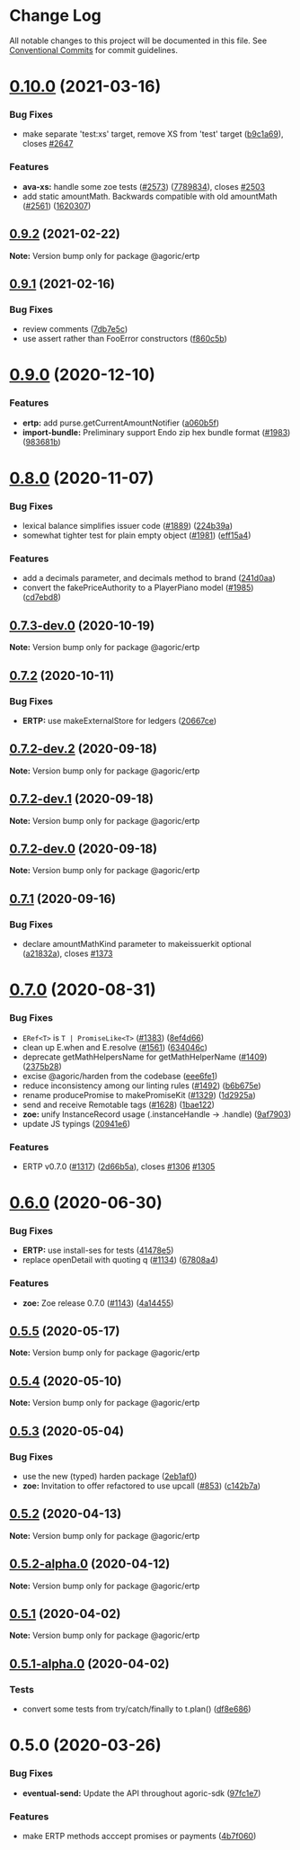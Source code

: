 # Change Log

All notable changes to this project will be documented in this file.
See [Conventional Commits](https://conventionalcommits.org) for commit guidelines.

# [0.10.0](https://github.com/Agoric/agoric-sdk/compare/@agoric/ertp@0.9.2...@agoric/ertp@0.10.0) (2021-03-16)


### Bug Fixes

* make separate 'test:xs' target, remove XS from 'test' target ([b9c1a69](https://github.com/Agoric/agoric-sdk/commit/b9c1a6987093fc8e09e8aba7acd2a1618413bac8)), closes [#2647](https://github.com/Agoric/agoric-sdk/issues/2647)


### Features

* **ava-xs:** handle some zoe tests ([#2573](https://github.com/Agoric/agoric-sdk/issues/2573)) ([7789834](https://github.com/Agoric/agoric-sdk/commit/7789834f7d232e395a707c5117295b768ed3fcff)), closes [#2503](https://github.com/Agoric/agoric-sdk/issues/2503)
* add static amountMath. Backwards compatible with old amountMath ([#2561](https://github.com/Agoric/agoric-sdk/issues/2561)) ([1620307](https://github.com/Agoric/agoric-sdk/commit/1620307ee1b45033032617cc14dfabfb338b0dc2))





## [0.9.2](https://github.com/Agoric/agoric-sdk/compare/@agoric/ertp@0.9.1...@agoric/ertp@0.9.2) (2021-02-22)

**Note:** Version bump only for package @agoric/ertp





## [0.9.1](https://github.com/Agoric/agoric-sdk/compare/@agoric/ertp@0.9.0...@agoric/ertp@0.9.1) (2021-02-16)


### Bug Fixes

* review comments ([7db7e5c](https://github.com/Agoric/agoric-sdk/commit/7db7e5c4c569dfedff8d748dd58893218b0a2458))
* use assert rather than FooError constructors ([f860c5b](https://github.com/Agoric/agoric-sdk/commit/f860c5bf5add165a08cb5bd543502857c3f57998))





# [0.9.0](https://github.com/Agoric/agoric-sdk/compare/@agoric/ertp@0.8.0...@agoric/ertp@0.9.0) (2020-12-10)


### Features

* **ertp:** add purse.getCurrentAmountNotifier ([a060b5f](https://github.com/Agoric/agoric-sdk/commit/a060b5f5e760ea010aac68a300f9fadd12e1393b))
* **import-bundle:** Preliminary support Endo zip hex bundle format ([#1983](https://github.com/Agoric/agoric-sdk/issues/1983)) ([983681b](https://github.com/Agoric/agoric-sdk/commit/983681bfc4bf512b6bd90806ed9220cd4fefc13c))





# [0.8.0](https://github.com/Agoric/agoric-sdk/compare/@agoric/ertp@0.7.3-dev.0...@agoric/ertp@0.8.0) (2020-11-07)


### Bug Fixes

* lexical balance simplifies issuer code ([#1889](https://github.com/Agoric/agoric-sdk/issues/1889)) ([224b39a](https://github.com/Agoric/agoric-sdk/commit/224b39add05ae3c10c1b1dc18b4ec71f9117e8ea))
* somewhat tighter test for plain empty object ([#1981](https://github.com/Agoric/agoric-sdk/issues/1981)) ([eff15a4](https://github.com/Agoric/agoric-sdk/commit/eff15a4056d27623c1e9bce0f53dc4022bf78345))


### Features

* add a decimals parameter, and decimals method to brand ([241d0aa](https://github.com/Agoric/agoric-sdk/commit/241d0aa6fa20bd2618f362e6f1781f5c92a844b5))
* convert the fakePriceAuthority to a PlayerPiano model ([#1985](https://github.com/Agoric/agoric-sdk/issues/1985)) ([cd7ebd8](https://github.com/Agoric/agoric-sdk/commit/cd7ebd86b1f37655b9213786ab6828dd6c7c098a))





## [0.7.3-dev.0](https://github.com/Agoric/agoric-sdk/compare/@agoric/ertp@0.7.2...@agoric/ertp@0.7.3-dev.0) (2020-10-19)

**Note:** Version bump only for package @agoric/ertp





## [0.7.2](https://github.com/Agoric/agoric-sdk/compare/@agoric/ertp@0.7.2-dev.2...@agoric/ertp@0.7.2) (2020-10-11)


### Bug Fixes

* **ERTP:** use makeExternalStore for ledgers ([20667ce](https://github.com/Agoric/agoric-sdk/commit/20667ce71ae07ddb6ff5d8c52a255e95b65ae70c))





## [0.7.2-dev.2](https://github.com/Agoric/agoric-sdk/compare/@agoric/ertp@0.7.2-dev.1...@agoric/ertp@0.7.2-dev.2) (2020-09-18)

**Note:** Version bump only for package @agoric/ertp





## [0.7.2-dev.1](https://github.com/Agoric/agoric-sdk/compare/@agoric/ertp@0.7.2-dev.0...@agoric/ertp@0.7.2-dev.1) (2020-09-18)

**Note:** Version bump only for package @agoric/ertp





## [0.7.2-dev.0](https://github.com/Agoric/agoric-sdk/compare/@agoric/ertp@0.7.1...@agoric/ertp@0.7.2-dev.0) (2020-09-18)

**Note:** Version bump only for package @agoric/ertp





## [0.7.1](https://github.com/Agoric/agoric-sdk/compare/@agoric/ertp@0.7.0...@agoric/ertp@0.7.1) (2020-09-16)


### Bug Fixes

* declare amountMathKind parameter to makeissuerkit optional ([a21832a](https://github.com/Agoric/agoric-sdk/commit/a21832a9a2b88aa43d2b532a5b92f99c47d3e11b)), closes [#1373](https://github.com/Agoric/agoric-sdk/issues/1373)





# [0.7.0](https://github.com/Agoric/agoric-sdk/compare/@agoric/ertp@0.6.0...@agoric/ertp@0.7.0) (2020-08-31)


### Bug Fixes

* `ERef<T>` is `T | PromiseLike<T>` ([#1383](https://github.com/Agoric/agoric-sdk/issues/1383)) ([8ef4d66](https://github.com/Agoric/agoric-sdk/commit/8ef4d662dc80daf80420c0c531c2abe41517b6cd))
* clean up E.when and E.resolve ([#1561](https://github.com/Agoric/agoric-sdk/issues/1561)) ([634046c](https://github.com/Agoric/agoric-sdk/commit/634046c0fc541fc1db258105a75c7313b5668aa0))
* deprecate getMathHelpersName for getMathHelperName ([#1409](https://github.com/Agoric/agoric-sdk/issues/1409)) ([2375b28](https://github.com/Agoric/agoric-sdk/commit/2375b28c1aadf8116c3665cec0ef0397e6a91102))
* excise @agoric/harden from the codebase ([eee6fe1](https://github.com/Agoric/agoric-sdk/commit/eee6fe1153730dec52841c9eb4c056a8c5438b0f))
* reduce inconsistency among our linting rules ([#1492](https://github.com/Agoric/agoric-sdk/issues/1492)) ([b6b675e](https://github.com/Agoric/agoric-sdk/commit/b6b675e2de110e2af19cad784a66220cab21dacf))
* rename producePromise to makePromiseKit ([#1329](https://github.com/Agoric/agoric-sdk/issues/1329)) ([1d2925a](https://github.com/Agoric/agoric-sdk/commit/1d2925ad640cce7b419751027b44737bd46a6d59))
* send and receive Remotable tags ([#1628](https://github.com/Agoric/agoric-sdk/issues/1628)) ([1bae122](https://github.com/Agoric/agoric-sdk/commit/1bae1220c2c35f48f279cb3aeab6012bce8ddb5a))
* **zoe:** unify InstanceRecord usage (.instanceHandle -> .handle) ([9af7903](https://github.com/Agoric/agoric-sdk/commit/9af790322fc84a3aa1e41e957614fea2873c63b1))
* update JS typings ([20941e6](https://github.com/Agoric/agoric-sdk/commit/20941e675302ee5905e4825638e661065ad5d3f9))


### Features

* ERTP v0.7.0 ([#1317](https://github.com/Agoric/agoric-sdk/issues/1317)) ([2d66b5a](https://github.com/Agoric/agoric-sdk/commit/2d66b5ae1feaeef1024fc6bfac7066a385ed5207)), closes [#1306](https://github.com/Agoric/agoric-sdk/issues/1306) [#1305](https://github.com/Agoric/agoric-sdk/issues/1305)





# [0.6.0](https://github.com/Agoric/agoric-sdk/compare/@agoric/ertp@0.5.5...@agoric/ertp@0.6.0) (2020-06-30)


### Bug Fixes

* **ERTP:** use install-ses for tests ([41478e5](https://github.com/Agoric/agoric-sdk/commit/41478e53c35a087a69b4c1a741007c3170a7b6ce))
* replace openDetail with quoting q ([#1134](https://github.com/Agoric/agoric-sdk/issues/1134)) ([67808a4](https://github.com/Agoric/agoric-sdk/commit/67808a4df515630ef7dc77c59054382f626ece96))


### Features

* **zoe:** Zoe release 0.7.0 ([#1143](https://github.com/Agoric/agoric-sdk/issues/1143)) ([4a14455](https://github.com/Agoric/agoric-sdk/commit/4a14455e10f1e3807fd6633594c86a0f60026393))





## [0.5.5](https://github.com/Agoric/agoric-sdk/compare/@agoric/ertp@0.5.4...@agoric/ertp@0.5.5) (2020-05-17)

**Note:** Version bump only for package @agoric/ertp





## [0.5.4](https://github.com/Agoric/agoric-sdk/compare/@agoric/ertp@0.5.3...@agoric/ertp@0.5.4) (2020-05-10)

**Note:** Version bump only for package @agoric/ertp





## [0.5.3](https://github.com/Agoric/agoric-sdk/compare/@agoric/ertp@0.5.2...@agoric/ertp@0.5.3) (2020-05-04)


### Bug Fixes

* use the new (typed) harden package ([2eb1af0](https://github.com/Agoric/agoric-sdk/commit/2eb1af08fe3967629a3ce165752fd501a5c85a96))
* **zoe:** Invitation to offer refactored to use upcall ([#853](https://github.com/Agoric/agoric-sdk/issues/853)) ([c142b7a](https://github.com/Agoric/agoric-sdk/commit/c142b7a64e77262927da22bde3af5793a9d39c2a))





## [0.5.2](https://github.com/Agoric/agoric-sdk/compare/@agoric/ertp@0.5.2-alpha.0...@agoric/ertp@0.5.2) (2020-04-13)

**Note:** Version bump only for package @agoric/ertp





## [0.5.2-alpha.0](https://github.com/Agoric/agoric-sdk/compare/@agoric/ertp@0.5.1...@agoric/ertp@0.5.2-alpha.0) (2020-04-12)

**Note:** Version bump only for package @agoric/ertp





## [0.5.1](https://github.com/Agoric/agoric-sdk/compare/@agoric/ertp@0.5.1-alpha.0...@agoric/ertp@0.5.1) (2020-04-02)

**Note:** Version bump only for package @agoric/ertp





## [0.5.1-alpha.0](https://github.com/Agoric/agoric-sdk/compare/@agoric/ertp@0.5.0...@agoric/ertp@0.5.1-alpha.0) (2020-04-02)


### Tests

* convert some tests from try/catch/finally to t.plan() ([df8e686](https://github.com/Agoric/agoric-sdk/commit/df8e686bb2ea3a95e67cff930b9bfe46850f017d))





# 0.5.0 (2020-03-26)


### Bug Fixes

* **eventual-send:** Update the API throughout agoric-sdk ([97fc1e7](https://github.com/Agoric/ertp/commit/97fc1e748d8e3955b29baf0e04bfa788d56dad9f))


### Features

* make ERTP methods acccept promises or payments ([4b7f060](https://github.com/Agoric/ertp/commit/4b7f06048bb0f86c2028a9c9cfae8ff90b595bd7))
